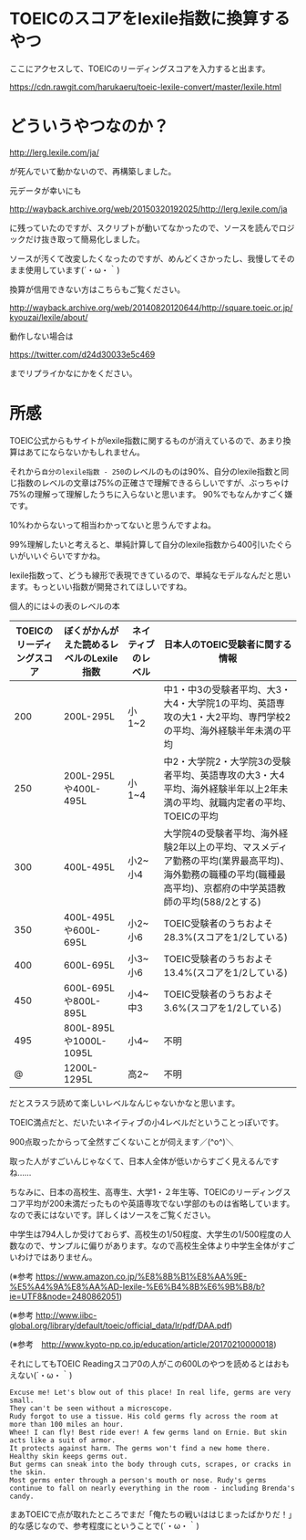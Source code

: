 # TOEICのスコアをlexile指数に換算するやつ

ここにアクセスして、TOEICのリーディングスコアを入力すると出ます。

https://cdn.rawgit.com/harukaeru/toeic-lexile-convert/master/lexile.html

# どういうやつなのか？

http://lerg.lexile.com/ja/

が死んでいて動かないので、再構築しました。

元データが幸いにも

http://wayback.archive.org/web/20150320192025/http://lerg.lexile.com/ja

に残っていたのですが、スクリプトが動いてなかったので、ソースを読んでロジックだけ抜き取って簡易化しました。

ソースが汚くて改変したくなったのですが、めんどくさかったし、我慢してそのまま使用しています(´・ω・｀)

換算が信用できない方はこちらもご覧ください。

http://wayback.archive.org/web/20140820120644/http://square.toeic.or.jp/kyouzai/lexile/about/


動作しない場合は

https://twitter.com/d24d30033e5c469

までリプライかなにかをください。
# 所感
TOEIC公式からもサイトがlexile指数に関するものが消えているので、あまり換算はあてにならないかもしれません。

それから`自分のlexile指数 - 250`のレベルのものは90%、自分のlexile指数と同じ指数のレベルの文章は75%の正確さで理解できるらしいですが、ぶっちゃけ75%の理解って理解したうちに入らないと思います。
90%でもなんかすごく嫌です。

10%わからないって相当わかってないと思うんですよね。

99%理解したいと考えると、単純計算して自分のlexile指数から400引いたぐらいがいいぐらいですかね。

lexile指数って、どうも線形で表現できているので、単純なモデルなんだと思います。もっといい指数が開発されてほしいですね。

個人的には↓の表のレベルの本

TOEICのリーディングスコア|ぼくがかんがえた読めるレベルのLexile指数|ネイティブのレベル|日本人のTOEIC受験者に関する情報
---|---|---|---
200|200L-295L|小1~2 | 中1・中3の受験者平均、大3・大4・大学院1の平均、英語専攻の大1・大2平均、専門学校2の平均、海外経験半年未満の平均
250|200L-295Lや400L-495L|小1~4|中2・大学院2・大学院3の受験者平均、英語専攻の大3・大4平均、海外経験半年以上2年未満の平均、就職内定者の平均、TOEICの平均
300|400L-495L|小2~小4|大学院4の受験者平均、海外経験2年以上の平均、マスメディア勤務の平均(業界最高平均)、海外勤務の職種の平均(職種最高平均)、京都府の中学英語教師の平均(588/2とする)
350|400L-495Lや600L-695L|小2~小6|TOEIC受験者のうちおよそ28.3%(スコアを1/2している)
400|600L-695L|小3~小6|TOEIC受験者のうちおよそ13.4%(スコアを1/2している)
450|600L-695Lや800L-895L|小4~中3|TOEIC受験者のうちおよそ3.6%(スコアを1/2している)
495|800L-895Lや1000L-1095L|小4~|不明
@|1200L-1295L|高2~|不明

だとスラスラ読めて楽しいレベルなんじゃないかなと思います。

TOEIC満点だと、だいたいネイティブの小4レベルだということっぽいです。

900点取ったからって全然すごくないことが伺えます／(^o^)＼

取った人がすごいんじゃなくて、日本人全体が低いからすごく見えるんですね……

ちなみに、日本の高校生、高専生、大学1・２年生等、TOEICのリーディングスコア平均が200未満だったものや英語専攻でない学部のものは省略しています。なので表にはないです。詳しくはソースをご覧ください。

中学生は794人しか受けておらず、高校生の1/50程度、大学生の1/500程度の人数なので、サンプルに偏りがあります。なので高校生全体より中学生全体がすごいわけではありません。

(※参考 https://www.amazon.co.jp/%E8%8B%B1%E8%AA%9E-%E5%A4%9A%E8%AA%AD-lexile-%E6%B4%8B%E6%9B%B8/b?ie=UTF8&node=2480862051)

(※参考 http://www.iibc-global.org/library/default/toeic/official_data/lr/pdf/DAA.pdf)

(※参考　http://www.kyoto-np.co.jp/education/article/20170210000018)

それにしてもTOEIC Readingスコア0の人がこの600Lのやつを読めるとはおもえない(´・ω・｀)
```
Excuse me! Let's blow out of this place! In real life, germs are very small.
They can't be seen without a microscope.
Rudy forgot to use a tissue. His cold germs fly across the room at more than 100 miles an hour.
Whee! I can fly! Best ride ever! A few germs land on Ernie. But skin acts like a suit of armor.
It protects against harm. The germs won't find a new home there. Healthy skin keeps germs out.
But germs can sneak into the body through cuts, scrapes, or cracks in the skin.
Most germs enter through a person's mouth or nose. Rudy's germs continue to fall on nearly everything in the room - including Brenda's candy.
```

まあTOEICで点が取れたところでまだ「俺たちの戦いははじまったばかりだ！」的な感じなので、参考程度にということで(´・ω・｀)

